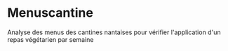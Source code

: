 # Menuscantine
Analyse des menus des cantines nantaises pour vérifier l'application d'un repas végétarien par semaine
